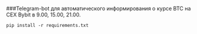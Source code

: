 ###Telegram-bot для автоматического информирования о курсе BTC на CEX Bybit в 9.00, 15.00, 21.00.

```pip install -r requirements.txt```
